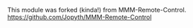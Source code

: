 This module was forked (kinda!) from MMM-Remote-Control.
https://github.com/Jopyth/MMM-Remote-Control